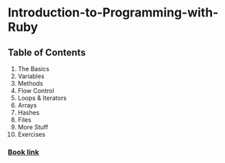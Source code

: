 # Introduction-to-Programming-with-Ruby

## Table of Contents

1. The Basics
2. Variables
3. Methods
4. Flow Control
5. Loops & Iterators
6. Arrays
7. Hashes
8. Files
9. More Stuff
10. Exercises

### [Book link](https://launchschool.com/books/ruby)
